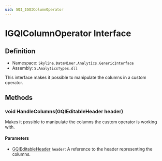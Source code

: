 ```yaml
---
uid: GQI_IGQIColumnOperator
---
```


# IGQIColumnOperator Interface

## Definition

- Namespace: `Skyline.DataMiner.Analytics.GenericInterface`
- Assembly: `SLAnalyticsTypes.dll`

This interface makes it possible to manipulate the columns in a custom operator.

## Methods

### void HandleColumns(GQIEditableHeader header)

Makes it possible to manipulate the columns the custom operator is working with.

#### Parameters

- [GQIEditableHeader](xref:GQI_GQIEditableHeader) `header`: A reference to the header representing the columns.
